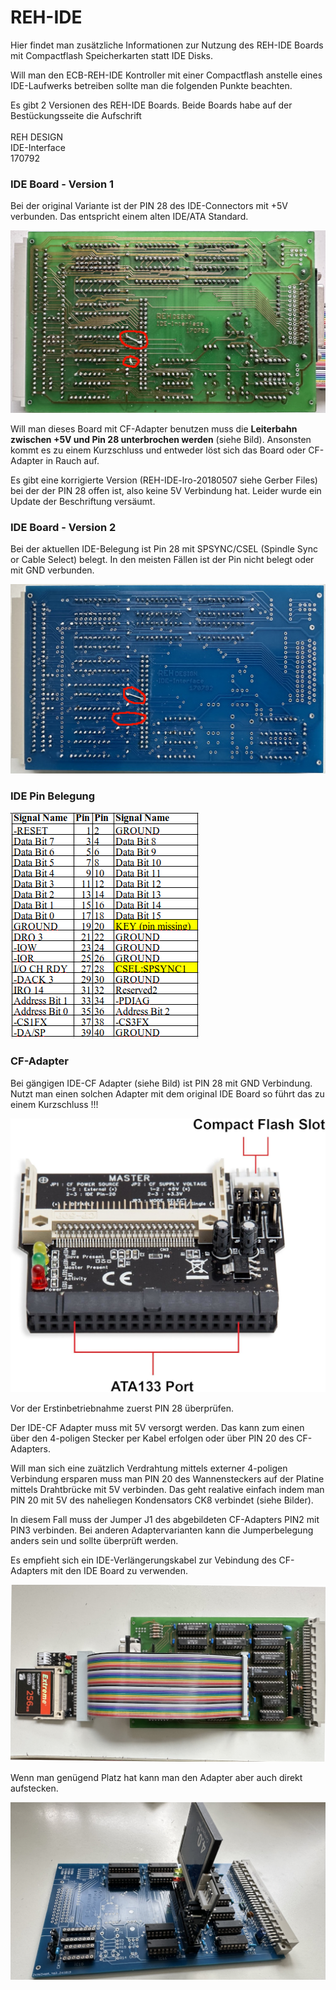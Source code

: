 # REH-IDE

Hier findet man zusätzliche Informationen zur Nutzung des REH-IDE Boards mit Compactflash Speicherkarten statt IDE Disks.

Will man den ECB-REH-IDE Kontroller mit einer Compactflash anstelle eines IDE-Laufwerks betreiben sollte man die folgenden Punkte beachten.

Es gibt 2 Versionen des REH-IDE Boards.
Beide Boards habe auf der Bestückungsseite die Aufschrift\
\
REH DESIGN\
IDE-Interface\
   170792

### IDE Board - Version 1

Bei der original Variante ist der PIN 28 des IDE-Connectors mit +5V verbunden.
Das entspricht einem alten IDE/ATA Standard.
 
![Erste Version](images/IDEV1mod.png)

Will man dieses Board mit CF-Adapter benutzen muss die **Leiterbahn zwischen +5V und Pin 28 unterbrochen werden** (siehe Bild).
Ansonsten kommt es zu einem Kurzschluss und entweder löst sich das Board oder CF-Adapter in Rauch auf.

Es gibt eine korrigierte Version (REH-IDE-lro-20180507 siehe Gerber Files) bei der der PIN 28 offen ist, also keine 5V Verbindung hat.
Leider wurde ein Update der Beschriftung versäumt.

### IDE Board - Version 2

Bei der aktuellen IDE-Belegung ist Pin 28 mit SPSYNC/CSEL (Spindle Sync or Cable Select) belegt.
In den meisten Fällen ist der Pin nicht belegt oder mit GND verbunden.

![Korrigierte Version](images/IDEV2mod.png)

### IDE Pin Belegung

![IDE-Pinout](images/IDEPinout.png)
### CF-Adapter

Bei gängigen IDE-CF Adapter (siehe Bild) ist PIN 28 mit GND Verbindung. Nutzt man einen solchen Adapter mit dem original IDE Board so führt das zu einem Kurzschluss !!!

![CF-Adapter](images/CFAdapter.png)

Vor der Erstinbetriebnahme zuerst PIN 28 überprüfen.

Der IDE-CF Adapter muss mit 5V versorgt werden. Das kann zum einen über den 4-poligen Stecker per Kabel erfolgen oder über PIN 20 des CF-Adapters.

Will man sich eine zuätzlich Verdrahtung mittels externer 4-poligen Verbindung ersparen muss man PIN 20 des Wannensteckers auf der Platine mittels Drahtbrücke mit 5V verbinden.
Das geht realative einfach indem man PIN 20 mit 5V des naheliegen Kondensators CK8 verbindet (siehe Bilder).

In diesem Fall muss der Jumper J1 des abgebildeten CF-Adapters PIN2 mit PIN3 verbinden.
Bei anderen Adaptervarianten kann die Jumperbelegung anders sein und sollte überprüft werden.

Es empfieht sich ein IDE-Verlängerungskabel zur Vebindung des CF-Adapters mit den IDE Board zu verwenden.

![IDE-cable](images/IDEcable.png)

Wenn man genügend Platz hat kann man den Adapter aber auch direkt aufstecken.

![IDE-direct](images/IDEdirect.png)

